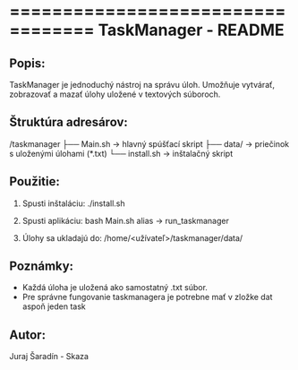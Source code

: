 ==================================
 TaskManager - README
==================================

Popis:
-------
TaskManager je jednoduchý nástroj na správu úloh.
Umožňuje vytvárať, zobrazovať a mazať úlohy
uložené v textových súboroch.

Štruktúra adresárov:
--------------------
/taskmanager
 ├── Main.sh        -> hlavný spúšťací skript
 ├── data/          -> priečinok s uloženými úlohami (*.txt)
 └── install.sh     -> inštalačný skript

Použitie:
---------
1. Spusti inštaláciu:
   ./install.sh

2. Spusti aplikáciu:
   bash Main.sh
   alias -> run_taskmanager

3. Úlohy sa ukladajú do:
   /home/<užívateľ>/taskmanager/data/

Poznámky:
---------
- Každá úloha je uložená ako samostatný .txt súbor.
- Pre správne fungovanie taskmanagera je potrebne mať v zložke dat aspoň jeden task

Autor:
------
Juraj Šaradín - Skaza
